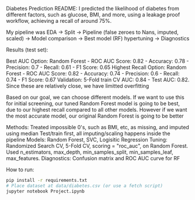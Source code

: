 Diabetes Prediction README: 
I predicted the likelihood of diabetes from different factors, such as glucose, BMI, and more, using a leakage proof workflow, achieving a recall of around 75%. 

My pipeline was EDA -> Split -> Pipeline (false zeroes to Nans, imputed, scaled) -> Model comparison -> Best model (RF) hypertuning -> Diagnostics

Results (test set): 

Best AUC Option: Random Forest - ROC AUC Score: 0.82 - Accuracy: 0.78 - Precision: 0.7 - Recall: 0.61 - F1 Score: 0.65
Highest Recall Option: Random Forest - ROC AUC Score: 0.82 - Accuracy: 0.74 - Precision: 0.6 - Recall: 0.74 - F1 Score: 0.67
Validation: 5-Fold train CV AUC: 0.84 - Test AUC: 0.82. Since these are relatively close, we have limitted overfitting

Based on our goal, we can choose different models. If we want to use this for initial screening, our tuned Random Forest model is going to be best, due to our highest recall compared to all other models. However if we want the most accurate model, our original Random Forest is going to be better

Methods: 
Treated impossible 0's, such as BMI, etc, as missing, and imputed using median
Test/train first, all imputing/scaling happens inside the pipeline
Models: Random Forest, SVC, Logisitic Regression
Tuning: Randomized Search CV, 5-Fold CV, scoring = "roc_auc", on Random Forest. Used n_estimators, max_depth, min_samples_split, min_samples_leaf, max_features.
Diagnostics: Confusion matrix and ROC AUC curve for RF

How to run: 

```bash
pip install -r requirements.txt
# Place dataset at data/diabetes.csv (or use a fetch script)
jupyter notebook Project.ipynb
